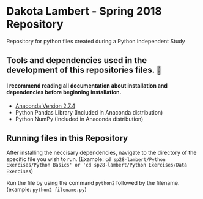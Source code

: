 # Dakota Lambert - Spring 2018 Repository
Repository for python files created during a Python Independent Study

## Tools and dependencies used in the development of this repositories files. :wrench:

#### I recommend reading all documentation about installation and dependencies before beginning installation.
- <a href='https://www.anaconda.com/download/?lang=en-us#macos'> Anaconda Version 2.7.4 </a>
- Python Pandas Library (Included in Anaconda distribution)
- Python NumPy (Included in Anaconda distribution)

## Running files in this Repository
After installing the neccisary dependencies, navigate to the directory of the specific file you wish to run. 
(Example: `cd sp28-lambert/Python Exercises/Python Basics' or 'cd sp28-lambert/Python Exercises/Data Exercises`)

Run the file by using the command `python2` followed by the filename. (example: `python2 filename.py`)
